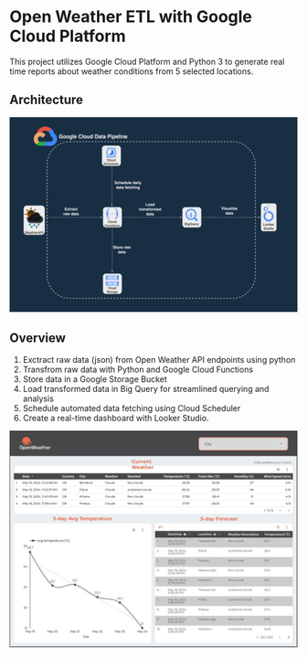 
# Open Weather ETL with Google Cloud Platform

This project utilizes Google Cloud Platform and Python 3 to generate real time reports about weather conditions from 5 selected locations.

## Architecture
![Project Architecture](/project_arch.png "project architecture")

## Overview
1. Exctract raw data (json) from Open Weather API endpoints using python
2. Transfrom raw data with Python and Google Cloud Functions
3. Store data in a Google Storage Bucket
4. Load transformed data in Big Query for streamlined querying and analysis
5. Schedule automated data fetching using Cloud Scheduler 
6. Create a real-time dashboard with Looker Studio.


![A weather report made with Looker Studio about current and forecasted weather.](Looker%20Studio%20Reports/looker_studio_report.JPG "Looker Studio Report")

